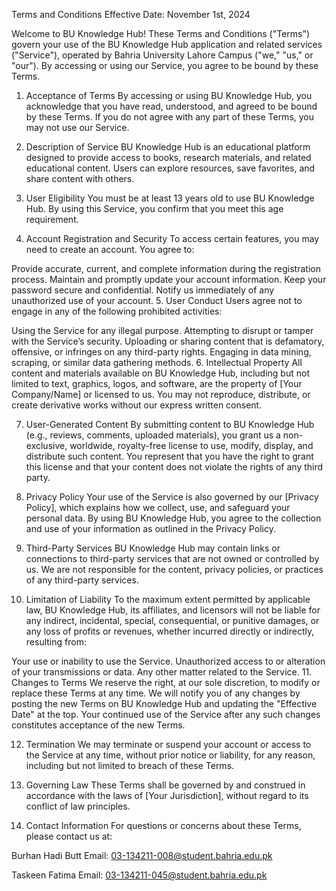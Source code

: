 Terms and Conditions
Effective Date: November 1st, 2024

Welcome to BU Knowledge Hub! These Terms and Conditions ("Terms") govern your use of the BU Knowledge Hub application and related services ("Service"), operated by Bahria University Lahore Campus ("we," "us," or "our"). By accessing or using our Service, you agree to be bound by these Terms.

1. Acceptance of Terms
By accessing or using BU Knowledge Hub, you acknowledge that you have read, understood, and agreed to be bound by these Terms. If you do not agree with any part of these Terms, you may not use our Service.

2. Description of Service
BU Knowledge Hub is an educational platform designed to provide access to books, research materials, and related educational content. Users can explore resources, save favorites, and share content with others.

3. User Eligibility
You must be at least 13 years old to use BU Knowledge Hub. By using this Service, you confirm that you meet this age requirement.

4. Account Registration and Security
To access certain features, you may need to create an account. You agree to:

Provide accurate, current, and complete information during the registration process.
Maintain and promptly update your account information.
Keep your password secure and confidential.
Notify us immediately of any unauthorized use of your account.
5. User Conduct
Users agree not to engage in any of the following prohibited activities:

Using the Service for any illegal purpose.
Attempting to disrupt or tamper with the Service’s security.
Uploading or sharing content that is defamatory, offensive, or infringes on any third-party rights.
Engaging in data mining, scraping, or similar data gathering methods.
6. Intellectual Property
All content and materials available on BU Knowledge Hub, including but not limited to text, graphics, logos, and software, are the property of [Your Company/Name] or licensed to us. You may not reproduce, distribute, or create derivative works without our express written consent.

7. User-Generated Content
By submitting content to BU Knowledge Hub (e.g., reviews, comments, uploaded materials), you grant us a non-exclusive, worldwide, royalty-free license to use, modify, display, and distribute such content. You represent that you have the right to grant this license and that your content does not violate the rights of any third party.

8. Privacy Policy
Your use of the Service is also governed by our [Privacy Policy], which explains how we collect, use, and safeguard your personal data. By using BU Knowledge Hub, you agree to the collection and use of your information as outlined in the Privacy Policy.

9. Third-Party Services
BU Knowledge Hub may contain links or connections to third-party services that are not owned or controlled by us. We are not responsible for the content, privacy policies, or practices of any third-party services.

10. Limitation of Liability
To the maximum extent permitted by applicable law, BU Knowledge Hub, its affiliates, and licensors will not be liable for any indirect, incidental, special, consequential, or punitive damages, or any loss of profits or revenues, whether incurred directly or indirectly, resulting from:

Your use or inability to use the Service.
Unauthorized access to or alteration of your transmissions or data.
Any other matter related to the Service.
11. Changes to Terms
We reserve the right, at our sole discretion, to modify or replace these Terms at any time. We will notify you of any changes by posting the new Terms on BU Knowledge Hub and updating the "Effective Date" at the top. Your continued use of the Service after any such changes constitutes acceptance of the new Terms.

12. Termination
We may terminate or suspend your account or access to the Service at any time, without prior notice or liability, for any reason, including but not limited to breach of these Terms.

13. Governing Law
These Terms shall be governed by and construed in accordance with the laws of [Your Jurisdiction], without regard to its conflict of law principles.

14. Contact Information
For questions or concerns about these Terms, please contact us at:

Burhan Hadi Butt
Email: 03-134211-008@student.bahria.edu.pk

Taskeen Fatima
Email: 03-134211-045@student.bahria.edu.pk
